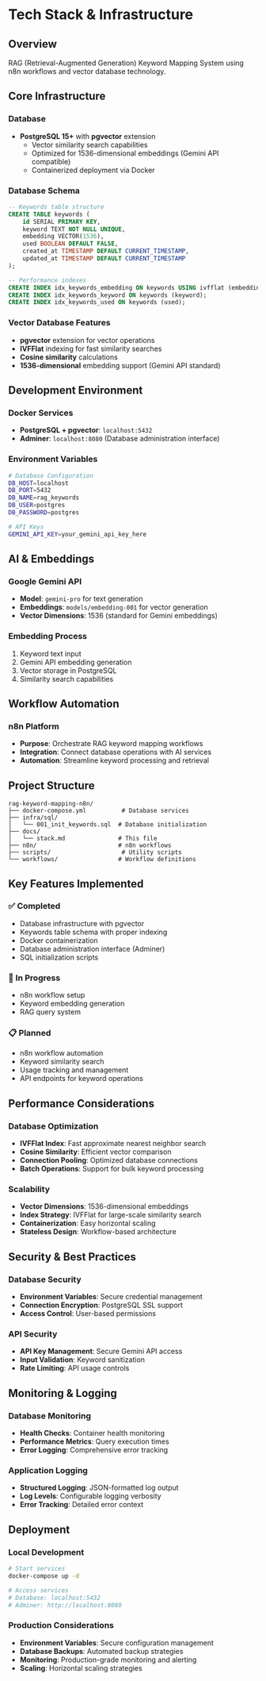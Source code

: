 # Tech Stack & Infrastructure

## Overview
RAG (Retrieval-Augmented Generation) Keyword Mapping System using n8n workflows and vector database technology.

## Core Infrastructure

### Database
- **PostgreSQL 15+** with **pgvector** extension
  - Vector similarity search capabilities
  - Optimized for 1536-dimensional embeddings (Gemini API compatible)
  - Containerized deployment via Docker

### Database Schema
```sql
-- Keywords table structure
CREATE TABLE keywords (
    id SERIAL PRIMARY KEY,
    keyword TEXT NOT NULL UNIQUE,
    embedding VECTOR(1536),
    used BOOLEAN DEFAULT FALSE,
    created_at TIMESTAMP DEFAULT CURRENT_TIMESTAMP,
    updated_at TIMESTAMP DEFAULT CURRENT_TIMESTAMP
);

-- Performance indexes
CREATE INDEX idx_keywords_embedding ON keywords USING ivfflat (embedding vector_cosine_ops);
CREATE INDEX idx_keywords_keyword ON keywords (keyword);
CREATE INDEX idx_keywords_used ON keywords (used);
```

### Vector Database Features
- **pgvector** extension for vector operations
- **IVFFlat** indexing for fast similarity searches
- **Cosine similarity** calculations
- **1536-dimensional** embedding support (Gemini API standard)

## Development Environment

### Docker Services
- **PostgreSQL + pgvector**: `localhost:5432`
- **Adminer**: `localhost:8080` (Database administration interface)

### Environment Variables
```bash
# Database Configuration
DB_HOST=localhost
DB_PORT=5432
DB_NAME=rag_keywords
DB_USER=postgres
DB_PASSWORD=postgres

# API Keys
GEMINI_API_KEY=your_gemini_api_key_here
```

## AI & Embeddings

### Google Gemini API
- **Model**: `gemini-pro` for text generation
- **Embeddings**: `models/embedding-001` for vector generation
- **Vector Dimensions**: 1536 (standard for Gemini embeddings)

### Embedding Process
1. Keyword text input
2. Gemini API embedding generation
3. Vector storage in PostgreSQL
4. Similarity search capabilities

## Workflow Automation

### n8n Platform
- **Purpose**: Orchestrate RAG keyword mapping workflows
- **Integration**: Connect database operations with AI services
- **Automation**: Streamline keyword processing and retrieval

## Project Structure
```
rag-keyword-mapping-n8n/
├── docker-compose.yml          # Database services
├── infra/sql/
│   └── 001_init_keywords.sql  # Database initialization
├── docs/
│   └── stack.md               # This file
├── n8n/                       # n8n workflows
├── scripts/                    # Utility scripts
└── workflows/                 # Workflow definitions
```

## Key Features Implemented

### ✅ Completed
- Database infrastructure with pgvector
- Keywords table schema with proper indexing
- Docker containerization
- Database administration interface (Adminer)
- SQL initialization scripts

### 🚧 In Progress
- n8n workflow setup
- Keyword embedding generation
- RAG query system

### 📋 Planned
- n8n workflow automation
- Keyword similarity search
- Usage tracking and management
- API endpoints for keyword operations

## Performance Considerations

### Database Optimization
- **IVFFlat Index**: Fast approximate nearest neighbor search
- **Cosine Similarity**: Efficient vector comparison
- **Connection Pooling**: Optimized database connections
- **Batch Operations**: Support for bulk keyword processing

### Scalability
- **Vector Dimensions**: 1536-dimensional embeddings
- **Index Strategy**: IVFFlat for large-scale similarity search
- **Containerization**: Easy horizontal scaling
- **Stateless Design**: Workflow-based architecture

## Security & Best Practices

### Database Security
- **Environment Variables**: Secure credential management
- **Connection Encryption**: PostgreSQL SSL support
- **Access Control**: User-based permissions

### API Security
- **API Key Management**: Secure Gemini API access
- **Input Validation**: Keyword sanitization
- **Rate Limiting**: API usage controls

## Monitoring & Logging

### Database Monitoring
- **Health Checks**: Container health monitoring
- **Performance Metrics**: Query execution times
- **Error Logging**: Comprehensive error tracking

### Application Logging
- **Structured Logging**: JSON-formatted log output
- **Log Levels**: Configurable logging verbosity
- **Error Tracking**: Detailed error context

## Deployment

### Local Development
```bash
# Start services
docker-compose up -d

# Access services
# Database: localhost:5432
# Adminer: http://localhost:8080
```

### Production Considerations
- **Environment Variables**: Secure configuration management
- **Database Backups**: Automated backup strategies
- **Monitoring**: Production-grade monitoring and alerting
- **Scaling**: Horizontal scaling strategies
